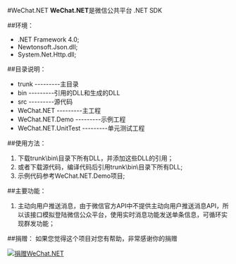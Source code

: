 #WeChat.NET
**WeChat.NET**是微信公共平台 .NET SDK

##环境：
- .NET Framework 4.0;
- Newtonsoft.Json.dll;
- System.Net.Http.dll;

##目录说明：
- trunk  ---------主目录
-  bin   ---------引用的DLL和生成的DLL
-  src   ---------源代码
-   WeChat.NET            ---------主工程
-   WeChat.NET.Demo       ---------示例工程
-   WeChat.NET.UnitTest   ---------单元测试工程

##使用方法：
1. 下载trunk\bin\目录下所有DLL，并添加这些DLL的引用；
2. 或者下载源代码，编译代码后引用trunk\bin\目录下所有DLL;
2. 示例代码参考WeChat.NET.Demo项目;

##主要功能：
1. 主动向用户推送消息，由于微信官方API中不提供主动向用户推送消息API，所以该接口模拟登陆微信公众平台，使用实时消息功能发送单条信息，可循环实现群发功能；

##捐赠：
如果您觉得这个项目对您有帮助，非常感谢你的捐赠

[![捐赠WeChat.NET](https://img.alipay.com/sys/personalprod/style/mc/btn-index.png)](https://me.alipay.com/xiongpq)
